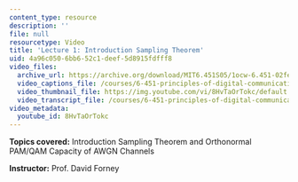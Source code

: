 ```yaml
---
content_type: resource
description: ''
file: null
resourcetype: Video
title: 'Lecture 1: Introduction Sampling Theorem'
uid: 4a96c050-6bb6-52c1-deef-5d8915fdfff8
video_files:
  archive_url: https://archive.org/download/MIT6.451S05/1ocw-6.451-02feb05-220k.mp4
  video_captions_file: /courses/6-451-principles-of-digital-communication-ii-spring-2005/0ae07dafba3c5f0b81e489c2726bdcdb_8HvTaOrTokc.vtt
  video_thumbnail_file: https://img.youtube.com/vi/8HvTaOrTokc/default.jpg
  video_transcript_file: /courses/6-451-principles-of-digital-communication-ii-spring-2005/147cf944eeb88d98e97f2d8c76f7fcc9_8HvTaOrTokc.pdf
video_metadata:
  youtube_id: 8HvTaOrTokc
---
```


**Topics covered:** Introduction Sampling Theorem and Orthonormal PAM/QAM Capacity of AWGN Channels

**Instructor:** Prof. David Forney